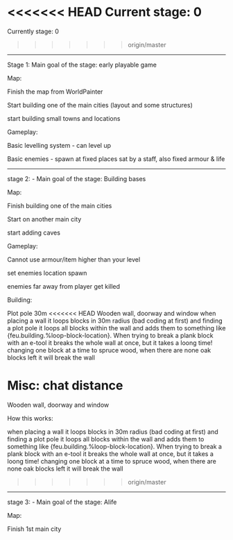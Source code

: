 <<<<<<< HEAD
Current stage: 0
=======
Currently stage: 0

>>>>>>> origin/master
---
Stage 1: Main goal of the stage: early playable game

Map:

Finish the map from WorldPainter

Start building one of the main cities (layout and some structures)

start building small towns and locations


Gameplay:

Basic levelling system - can level up 

Basic enemies - spawn at fixed places sat by a staff, also fixed armour & life 

---
stage 2: - Main goal of the stage: Building bases

Map:

Finish building one of the main cities

Start on another main city

start adding caves


Gameplay:

Cannot use armour/item higher than your level

set enemies location spawn

enemies far away from player get killed


Building:

Plot pole 30m
<<<<<<< HEAD
Wooden wall, doorway and window 
when placing a wall it loops blocks in 30m radius (bad coding at first) and finding a plot pole it loops all blocks within the wall and adds them to something like {feu.building.%loop-block-location}. When trying to break a plank block with an e-tool it breaks the whole wall at once, but it takes a loong time! changing one block at a time to spruce wood, when there are none oak blocks left it will break the wall

Misc:
chat distance
=======

Wooden wall, doorway and window

How this works:

when placing a wall it loops blocks in 30m radius (bad coding at first) and finding a plot pole it loops all blocks within the wall and adds them to something like {feu.building.%loop-block-location}. When trying to break a plank block with an e-tool it breaks the whole wall at once, but it takes a loong time! changing one block at a time to spruce wood, when there are none oak blocks left it will break the wall

>>>>>>> origin/master
---
stage 3: - Main goal of the stage: Alife

Map:

Finish 1st main city



